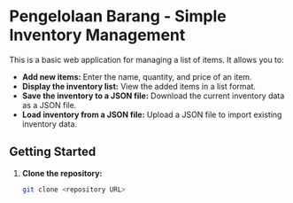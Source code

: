 # Pengelolaan Barang - Simple Inventory Management

This is a basic web application for managing a list of items. It allows you to:

- **Add new items:** Enter the name, quantity, and price of an item.
- **Display the inventory list:** View the added items in a list format.
- **Save the inventory to a JSON file:** Download the current inventory data as a JSON file.
- **Load inventory from a JSON file:** Upload a JSON file to import existing inventory data.

## Getting Started

1. **Clone the repository:**
   ```bash
   git clone <repository URL>

